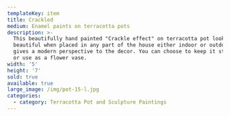 ```yaml
---
templateKey: item
title: Crackled
medium: Enamel paints on terracotta pots
description: >-
  This beautifully hand painted "Crackle effect" on terracotta pot looks
  beautiful when placed in any part of the house either indoor or outdoor. It
  gives a modern perspective to the decor. You can choose to keep it stand alone
  or use as a flower vase.
width: '5'
height: '7'
sold: true
available: true
large_image: /img/pot-15-l.jpg
categories:
  - category: Terracotta Pot and Sculpture Paintings
---
```



